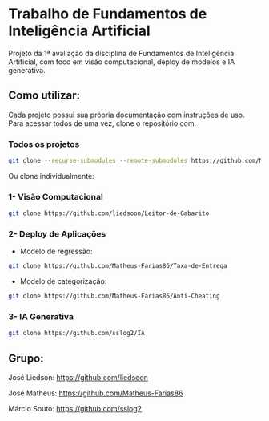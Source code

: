 # Trabalho de Fundamentos de Inteligência Artificial

Projeto da 1ª avaliação da disciplina de Fundamentos de Inteligência Artificial, com foco em visão computacional, deploy de modelos e IA generativa.

## Como utilizar:
Cada projeto possui sua própria documentação com instruções de uso. Para acessar todos de uma vez, clone o repositório com:
### Todos os projetos
```bash
git clone --recurse-submodules --remote-submodules https://github.com/Matheus-Farias86/IA_A1_2025
```
Ou clone individualmente:
### 1- Visão Computacional
```bash
git clone https://github.com/liedsoon/Leitor-de-Gabarito
```
### 2- Deploy de Aplicações
- Modelo de regressão:
```bash
git clone https://github.com/Matheus-Farias86/Taxa-de-Entrega
```
- Modelo de categorização:
```bash
git clone https://github.com/Matheus-Farias86/Anti-Cheating
```
### 3- IA Generativa
```bash
git clone https://github.com/sslog2/IA
```
## Grupo:
José Liedson: https://github.com/liedsoon

José Matheus: https://github.com/Matheus-Farias86

Márcio Souto: https://github.com/sslog2


